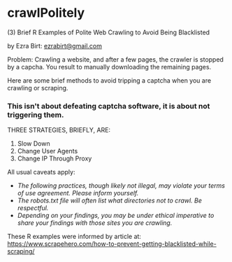 # crawlPolitely
(3) Brief R Examples of Polite Web Crawling to Avoid Being Blacklisted

by Ezra Birt:
ezrabirt@gmail.com

 
Problem: Crawling a website, and after a few pages, the crawler is stopped by a capcha. You result to manually downloading the remaining pages.

Here are some brief methods to avoid tripping a captcha when you are crawling or scraping.

### This isn't about defeating captcha software, it is about not triggering them.

THREE STRATEGIES, BRIEFLY, ARE:
1. Slow Down
2. Change User Agents
3. Change IP Through Proxy


All usual caveats apply:
- _The following practices, though likely not illegal, may violate your terms of use agreement. Please inform yourself._
- _The robots.txt file will often list what directories not to crawl.  Be respectful._
- _Depending on your findings, you may be under ethical imperative to share your findings with those sites you are crawling._


These R examples were informed by article at:
https://www.scrapehero.com/how-to-prevent-getting-blacklisted-while-scraping/
